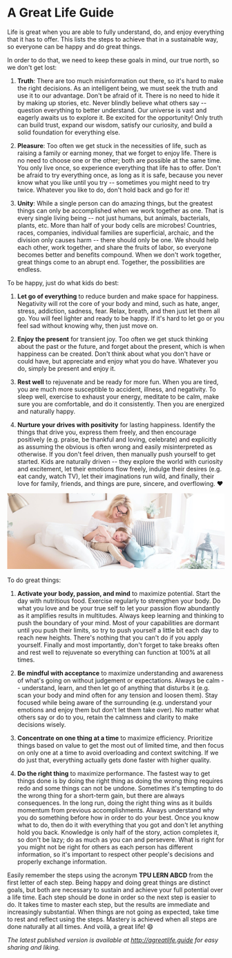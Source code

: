 A Great Life Guide
==================

Life is great when you are able to fully understand, do, and enjoy everything that it has to offer. This lists
the steps to achieve that in a sustainable way, so everyone can be happy and do great things.

In order to do that, we need to keep these goals in mind, our true north, so we don't get lost:

1. **Truth**: There are too much misinformation out there, so it's hard to make the right decisions. As an intelligent
   being, we must seek the truth and use it to our advantage. Don't be afraid of it. There is no need to hide it by
   making up stories, etc. Never blindly believe what others say -- question everything to better understand. Our
   universe is vast and eagerly awaits us to explore it. Be excited for the opportunity!  Only truth can build trust,
   expand our wisdom, satisfy our curiosity, and build a solid foundation for everything else.

2. **Pleasure**: Too often we get stuck in the necessities of life, such as raising a family or earning money, that we
   forget to enjoy life. There is no need to choose one or the other; both are possible at the same time. You only live
   once, so experience everything that life has to offer. Don't be afraid to try everything once, as long as it is safe,
   because you never know what you like until you try -- sometimes you might need to try twice. Whatever you like to do,
   don't hold back and go for it!

3. **Unity**: While a single person can do amazing things, but the greatest things can only be accomplished when we work
   together as one. That is every single living being -- not just humans, but animals, bacterials, plants, etc. More
   than half of your body cells are microbes! Countries, races, companies, individual families are superficial, archaic,
   and the division only causes harm -- there should only be one. We should help each other, work together, and share
   the fruits of labor, so everyone becomes better and benefits compound. When we don't work together, great things come
   to an abrupt end. Together, the possibilities are endless.


To be happy, just do what kids do best:

1. **Let go of everything** to reduce burden and make space for happiness. Negativity will rot the core of your body and
   mind, such as hate, anger, stress, addiction, sadness, fear. Relax, breath, and then just let them all go. You will
   feel lighter and ready to be happy. If it's hard to let go or you feel sad without knowing why, then just move on.

2. **Enjoy the present** for transient joy. Too often we get stuck thinking about the past or the future, and forget
   about the present, which is when happiness can be created. Don't think about what you don't have or could have, but
   appreciate and enjoy what you do have. Whatever you do, simply be present and enjoy it.

3. **Rest well** to rejuvenate and be ready for more fun. When you are tired, you are much more susceptible to accident,
   illness, and negativity. To sleep well, exercise to exhaust your energy, meditate to be calm, make sure you are
   comfortable, and do it consistently. Then you are energized and naturally happy.

3. **Nurture your drives with positivity** for lasting happiness. Identify the things that drive you, express them
   freely, and then encourage positively (e.g. praise, be thankful and loving, celebrate) and explicitly as
   assuming the obvious is often wrong and easily misinterpreted as otherwise. If you don't feel driven, then manually
   push yourself to get started. Kids are naturally driven -- they explore the world with curiosity and excitement, let
   their emotions flow freely, indulge their desires (e.g. eat candy, watch TV), let their imaginations run wild, and
   finally, their love for family, friends, and things are pure, sincere, and overflowing. :heart:

<img src="great-life-by-paige-cody.jpg">

To do great things:

1. **Activate your body, passion, and mind** to maximize potential. Start the day with nutritious food. Exercise
   regularly to strengthen your body. Do what you love and be your true self to let your passion flow abundantly as it
   amplifies results in multitudes. Always keep learning and thinking to push the boundary of your mind. Most of your
   capabilities are dormant until you push their limits, so try to push yourself a little bit each day to reach new
   heights. There's nothing that you can't do if you apply yourself. Finally and most importantly, don't forget to take
   breaks often and rest well to rejuvenate so everything can function at 100% at all times.

2. **Be mindful with acceptance** to maximize understanding and awareness of what's going on without judgement or
   expectations. Always be calm -- understand, learn, and then let go of anything that disturbs it (e.g. scan your body
   and mind often for any tension and loosen them). Stay focused while being aware of the surrounding (e.g. understand
   your emotions and enjoy them but don't let them take over). No matter what others say or do to you, retain the
   calmness and clarity to make decisions wisely.

3. **Concentrate on one thing at a time** to maximize efficiency. Prioritize things based on value to get the most out
   of limited time, and then focus on only one at a time to avoid overloading and context switching. If we do just that,
   everything actually gets done faster with higher quality.

4. **Do the right thing** to maximize performance. The fastest way to get things done is by doing the right thing as
   doing the wrong thing requires redo and some things can not be undone. Sometimes it's tempting to do the wrong thing
   for a short-term gain, but there are always consequences. In the long run, doing the right thing wins as it builds
   momentum from previous accomplishments. Always understand why you do something before how in order to do your best.
   Once you know what to do, then do it with everything that you got and don't let anything hold you back.
   Knowledge is only half of the story, action completes it, so don't be lazy; do as much as you can and persevere.
   What is right for you might not be right for others as each person has different information, so it's important to
   respect other people's decisions and properly exchange information.

Easily remember the steps using the acronym **TPU LERN ABCD** from the first letter of each step. Being happy and doing
great things are distinct goals, but both are necessary to sustain and achieve your full potential over a life time.
Each step should be done in order so the next step is easier to do. It takes time to master each step, but the results
are immediate and increasingly substantial. When things are not going as expected, take time to rest and reflect using
the steps. Mastery is achieved when all steps are done naturally at all times. And voilà, a great life! :smile:

*The latest published version is available at http://agreatlife.guide for easy sharing and liking.*
